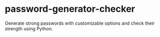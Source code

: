 # password-generator-checker
Generate strong passwords with customizable options and check their strength using Python.
